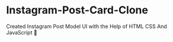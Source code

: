 # Instagram-Post-Card-Clone
Created Instagram Post Model UI with the Help of HTML CSS And JavaScript  🎉
